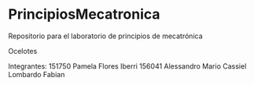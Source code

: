 # PrincipiosMecatronica
Repositorio para el laboratorio de principios de mecatrónica

Ocelotes

Integrantes:
151750  Pamela Flores Iberri
156041  Alessandro Mario Cassiel Lombardo Fabian
